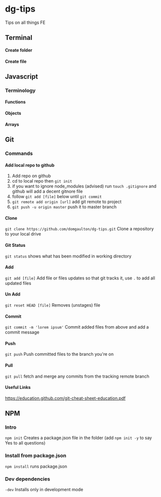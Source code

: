 # dg-tips
Tips on all things FE

## Terminal

#### Create folder


#### Create file

## Javascript

### Terminology

#### Functions
#### Objects
#### Arrays

## Git

### Commands

#### Add local repo to github
1. Add repo on github
2. cd to local repo then `git init`
3. if you want to ignore node_modules (advised) run `touch .gitignore` and github will add a decent gitnore file
4. follow `git add [file]` below until `git commit`
5. `git remote add origin [url]` add git remote to project
6. `git push -u origin master` push it to master branch

#### Clone
`git clone https://github.com/domgaulton/dg-tips.git`
Clone a repository to your local drive

#### Git Status
`git status`
shows what has been modified in working directory

#### Add
`git add [file]` 
Add file or files updates so that git tracks it, use `.` to add all updated files

#### Un Add
`git reset HEAD [file]` 
Removes (unstages) file


#### Commit
`git commit -m 'lorem ipsum'`
Commit added files from above and add a commit message


#### Push
`git push`
Push committed files to the branch you're on

#### Pull
`git pull`
fetch and merge any commits from the tracking remote branch

#### Useful Links
https://education.github.com/git-cheat-sheet-education.pdf

## NPM

### Intro
`npm init` Creates a package.json file in the folder (add `npm init -y` to say Yes to all questions)

### Install from package.json
`npm install` runs package.json 

### Dev dependencies
`-dev` Installs only in development mode